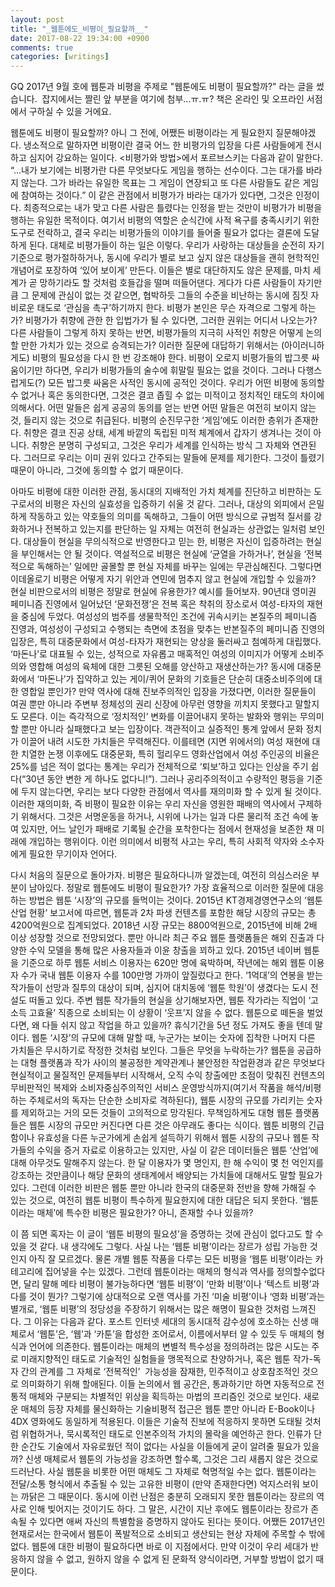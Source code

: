 ```yaml
---
layout: post
title: "_웹툰에도_비평이_필요할까__"
date: 2017-08-22 19:34:00 +0900
comments: true 
categories: [writings] 
---
```

GQ 2017년 9월 호에 웹툰과 비평을 주제로 "웹툰에도 비평이 필요할까?" 라는 글을 썼습니다. 
잡지에서는 짤린 앞 부분을 여기에 첨부...ㅠ.ㅠ?
책은 온라인 및 오프라인 서점에서 구하실 수 있을 거에요. 


웹툰에도 비평이 필요할까? 아니 그 전에, 어쨌든 비평이라는 게 필요한지 질문해야겠다. 냉소적으로 말하자면 비평이란 결국 어느 한 비평가의 입장을 다른 사람들에게 전시하고 심지어 강요하는 일이다. <비평가와 방법>에서 포르브스키는 다음과 같이 말한다. “...내가 보기에는 비평가란 다른 무엇보다도 게임을 행하는 선수이다. 그는
대가를 바라지 않는다. 그가 바라는 유일한 목표는 그 게임이 연장되고 또 다른 사람들도 같은 게임에 참여하는
것이다.” 이 같은 관점에서 비평가가 바라는 대가가 있다면, 그것은
인정이다. 최종적으로는 내가 맞고 다른 사람은 틀렸다는 인정을 받는 것만이 비평가가 비평을 행하는 유일한
목적이다. 여기서 비평의 역할은 순식간에 사적 욕구를 충족시키기 위한 도구로 전락하고, 결국 우리는 비평가들의 이야기를 들어줄 필요가 없다는 결론에 도달하게 된다. 대체로
비평가들이 하는 일은 이렇다. 우리가 사랑하는 대상들을 순전히 자기 기준으로 평가절하하거나, 동시에 우리가 별로 보고 싶지 않은 대상들을 괜히 현학적인 개념어로 포장하여 ‘있어
보이게’ 만든다. 이들은 별로 대단하지도 않은 문제를, 마치 세계가 곧 망하기라도 할 것처럼 호들갑을 떨며 떠들어댄다. 게다가 다른
사람들이 자기만큼 그 문제에 관심이 없는 것 같으면, 협박하듯 그들의 수준을 비난하는 동시에 짐짓 자비로운
태도로 ‘관심을 촉구’하기까지 한다. 비평가
본인은 무슨 자격으로 그렇게 하는가? 비평가가 취향에 관한 한 입법가가 될 수 있다면, 그러한 권위는 어디서 나오는가? 다른 사람들이 그렇게 하지 못하는 반면, 비평가들의 지극히 사적인 취향은 어떻게 논의할 만한 가치가 있는 것으로 승격되는가? 이러한
질문에 대답하기 위해서는 (아이러니하게도) 비평의 필요성을 다시 한
번 강조해야 한다. 비평이 오로지 비평가들의 밥그릇 싸움이기만 하다면, 우리가
비평가들의 술수에 휘말릴 필요는 없을 것이다. 그러나 다행스럽게도(?) 모든
밥그릇 싸움은 사적인 동시에 공적인 것이다. 우리가 어떤 비평에 동의할 수 없거나 혹은 동의한다면, 그것은 결코 좁힐 수 없는 미적이고 정치적인 태도의 차이에 의해서다. 어떤
말들은 쉽게 공공의 동의를 얻는 반면 어떤 말들은 여전히 보이지 않는 것, 들리지 않는 것으로 취급된다. 비평의 순진무구한 ‘게임’에도 이러한
층위가 존재한다. 취향은 결코 진공 상태, 세계 바깥의 독립된 미적
체계에서 갑자기 생겨나는 것이 아니다. 취향은 분명히 구성되고, 그것은
우리가 세계를 인식하는 방식 그 자체와 연관된다. 그러므로 우리는 이미 권위 있다고 간주되는 말들에 문제를
제기한다. 그것이 틀렸기 때문이 아니라, 그것에 동의할 수 없기 때문이다.

아마도 비평에 대한 이러한 관점, 동시대의 지배적인 가치 체계를 진단하고 비판하는 도구로서의 비평은 자신의 실효성을 입증하기 쉬울 것 같다. 그러나, 대상의 외피에서 은밀하게 작동하고 있는 약호들의 의미를 독해하고, 그들이 어떤 방식으로 규범적 질서를 강화하거나 전복하고 있는지를 판단하는 일 자체는 여전히 현실과는 상관없는 일처럼
보인다. 대상들이 현실을 무의식적으로 반영한다고 믿는 한, 비평은 자신이
입증하려는 현실을 부인해서는 안 될 것이다. 역설적으로 비평은 현실에 ‘균열을
가하거나’, 현실을 ‘전복적으로 독해하는’
일에만 골몰할 뿐 현실 자체를 바꾸는 일에는 무관심해진다. 그렇다면 이데올로기 비평은 어떻게
자기 위안과 연민에 멈추지 않고 현실에 개입할 수 있을까? 현실 비판으로서의 비평은 정말로 현실에 유용한가? 예시를 들어보자. 90년대 영미권 페미니즘 진영에서 일어났던 ‘문화전쟁’은 전복 혹은 착취의 장소로서 여성-타자의
재현을 중심에 두었다. 여성성의 범주를 생물학적인 조건에 귀속시키는 본질주의 페미니즘 진영과, 여성성이 구성되고 수행되는 측면에 초점을 맞추는 반본질주의 페미니즘 진영의 입장은, 특히
대중문화에서 여성-타자가 재현되는 양상을 둘러싸고 첨예하게 대립했다. ‘마돈나’로 대표될 수 있는, 성적으로 자유롭고 매혹적인 여성의 이미지가 어떻게 소비주의와
영합해 여성의 육체에 대한 그릇된 오해를 양산하고 재생산하는가? 동시에 대중문화에서 ‘마돈나’가 집약하고 있는 게이/퀴어 문화의
기호들은 단순히 대중소비주의에 대한 영합일 뿐인가? 만약 역사에 대해 진보주의적인 입장을 가졌다면, 이러한 질문들이 여권 뿐만 아니라 주변부 정체성의 권리 신장에 아무런 영향을 끼치지 못했다고 말할지도 모른다. 이는 즉각적으로 ‘정치적인’ 변화를 이끌어내지
못하는 발화와 행위는 무의미할 뿐만 아니라 실패했다고 보는 입장이다. 객관적이고 실증적인 통계 앞에서 문화
정치가 이끌어 내려 시도한 가치들은 무력해진다. 이를테면 (지면 위에서의) 여성 재현에 대한 치열한 논쟁 이후에도 대중문화, 특히 헐리우드 영화산업에서
여성 주인공의 비율은 25%를 넘은 적이 없다는 통계는 우리가 전체적으로 ‘퇴보’하고 있다는 인상을 주기 쉽다(“30년 동안 변한 게 하나도 없다니!”). 그러나 공리주의적이고 수량적인 평등을 기준에 두지 않는다면, 우리는 보다
다양한 관점에서 역사를 재의미화 할 수 있게 될 것이다. 이러한 재의미화, 즉
비평이 필요한 이유는 우리 자신을 영원한 패배의 역사에서 구제하기 위해서다. 그것은 서명운동을 하거나, 시위에 나가는 일과 다른 물리적 조건 속에 놓여 있지만, 어느 날인가 패배로
기록될 순간을 포착한다는 점에서 현재성을 보존한 채 미래에 개입하는 행위이다. 이런 의미에서 비평적 사고는
우리, 특히 사회적 약자와 소수자에게 필요한 무기이자 언어다.

다시 처음의 질문으로 돌아가자. 비평은 필요하다니까 알겠는데, 여전히 의심스러운 부분이 남아있다. 정말로 웹툰에도 비평이 필요한가? 가장 효율적으로 이러한 질문에 대응하는 방법은
웹툰 ‘시장’의 규모를 들먹이는 것이다.
2015년 KT경제경영연구소의 ‘웹툰산업 현황’ 보고서에 따르면, 웹툰과 2차 파생 컨텐츠를
포함한 해당 시장의 규모는 총 4200억원으로 집계되었다. 2018년
시장 규모는 8800억원으로, 2015년에 비해 2배 이상 성장할 것으로 전망되었다. 뿐만 아니라 최근 주요 웹툰 플랫폼들은
해외 진출과 다양한 수익 모델을 통해 많은 사용자들과 이윤 창출을 꾀하고 있다. 2015년 네이버 웹툰을
기준으로 하루 웹툰 서비스 이용자는 620만 명에 육박하며, 작년에는
해외 웹툰 이용자 수가 국내 웹툰 이용자 수를 100만명 가까이 앞질렀다고 한다.
‘1억대’의 연봉을 받는 작가들이 선망과 질투의 대상이 되며, 심지어
대치동에 ‘웹툰 학원’이 생겼다는 도시 전설도 떠돌고 있다. 주변 웹툰 작가들의 현실을 상기해보자면, 웹툰 작가라는 직업이 ‘고소득 고효율’ 직종으로 소비되는 이 상황이 ‘웃프’지 않을 수 없다. 웹툰으로 떼돈을 벌었다면, 왜
다들 쉬지 않고 작업을 하고 있을까? 휴식기간을 5년 정도 가져도 좋을
텐데 말이다. 웹툰 ‘시장’의
규모에 대해 말할 때, 누군가는 보이는 숫자에 집착한 나머지 다른 가치들은 무시하기로 작정한 것처럼 보인다. 그들은 무엇을 누락하는가? 웹툰을 공급하는 대형 플랫폼과 작가 사이의 불공정한
계약관계나 불안정한 작업환경과 같은 무엇보다 현실적이고 물질적인 문제들부터 시작해서, 오직 수익 창출에만
초점이 맞춰진 컨텐츠의 무비판적인 복제와 소비자중심주의적인 서비스 운영방식까지(여기서 작품을 해석/비평하는 주체로서의 독자는 단순한 소비자로 격하된다), 웹툰 시장의 규모를 가리키는
숫자를 제외하고는 거의 모든 것들이 고의적으로 망각된다. 무책임하게도 대형 웹툰 플랫폼들은 웹툰 시장의 규모만
커진다면 다른 것은 아무래도 좋다는 식이다. 웹툰 비평의 긴급함이나 유효성을 다른 누군가에게 손쉽게 설득하기
위해서 웹툰 시장의 규모나 웹툰 작가들의 수익을 증거 자료로 이용하고는 있지만, 사실 이 같은 데이터들은
웹툰 ‘산업’에 대해 아무것도 말해주지 않는다. 한 달 이용자가 몇 명인지, 한 해 수익이 몇 천 억인지를 강조하는 것만큼이나
해당 문화의 생태계에서 배양되는 가치들에 대해서도 말할 필요가 있다. 그런데 이러한 비판은 웹툰 뿐만 아니라
한국의 대중문화 전반을 향해 가해질 수 있는 것으로, 여전히 웹툰 비평이 특수하게 필요한지에 대한 대답은
되지 못한다. ‘웹툰이라는 매체’에 특수한 비평은 필요한가? 아니, 존재할 수나 있을까?

이 쯤 되면 혹자는 이 글이 ‘웹툰 비평의 필요성’을 증명하는 것에 관심이 없다고도 할 수 있을 것 같다. 내 생각에도 그렇다. 사실 나는 ‘웹툰
비평’이라는 장르가 성립 가능한 것인지 아직 잘 모르겠다. 물론 개별
웹툰 작품을 다루는 모든 비평을 ‘웹툰 비평’이라는 카테고리에 집어넣을
수는 있겠다. 그런데 웹툰이라는 매체의 형식과 역사를 정의할수없다면, 달리
말해 메타 비평이 불가능하다면 ‘웹툰 비평’이 ‘만화 비평’이나 ‘텍스트 비평’과 다를 것이 뭔가? 그렇기에 상대적으로 오랜 역사를 가진 ‘미술 비평’이나 ‘영화 비평’과는 별개로, ‘웹툰 비평’의 정당성을
주장하기 위해서는 많은 해명이 필요한 것처럼 느껴진다. 그 이유는 다음과 같다.
포스트 인터넷 세대의 동시대적 감수성에 호소하는 신생 매체로서 ‘웹툰’은, ‘웹’과
‘카툰’을 합성한 조어로서, 이름에서부터 알 수 있듯 두
매체의 형식과 언어에 의존한다. 웹툰이라는 매체의 변별적 특수성을 정의하려는 많은 시도는 주로 미래지향적인
태도로 기술적인 실험들을 맹목적으로 찬양하거나, 혹은 웹툰 작가-독자
간의 관계를 그 자체로 ‘전복적인’  가능성을 잠재한, 민주적이고 상호참조적인
것으로 의미화하기 위해 할애된다. 이들 논의에서 웹 공간은, 통과하기만
하면 자동적으로 전통적 매체와 구분되는 차별적인 위상을 획득하는 마법의 프리즘인 것으로 보인다. 새로운 매체의
등장 자체를 물신화하는 기술비평적 접근은 웹툰 뿐만 아니라 E-Book이나
4DX 영화에도 동일하게 적용된다. 이들은 기술적 진보에 적응하지 못하면 도태될 것처럼 위협하거나, 묵시록적인 태도로 인본주의적 가치의 몰락을 예언하곤 한다. 인류가 단 한 순간도
기술에서 자유로웠던 적이 없다는 사실을 이들에게 굳이 알려줄 필요가 있을까? 신생 매체로서 웹툰의 가능성을
강조하면 할수록, 그것은 그리 새롭지 않은 것으로 드러난다. 사실 웹툰을
비롯한 어떤 매체도 그 자체로 혁명적일 수는 없다. 웹툰이라는 전달/소통
형식에서 추출될 수 있는 고유한 비평이 (만약 존재한다면) 억지스러워
보이는 까닭은 그 때문이다. 동시에 이런 난점은 충분히 오래되지 못한 웹툰이라는 장르의 역사로 인해 빚어지는
것이기도 하다. 그 말은, 시간이 지난 후에도 웹툰이라는 장르가 존속될
수 있다면 애써 자신의 특별함을 증명하지 않아도 된다는 뜻이다. 어쨌든 2017년인
현재로서는 한국에서 웹툰이 폭발적으로 소비되고 생산되는 현상 자체에 주목할 수 밖에 없다. 웹툰에 대한 비평이
필요하다면 바로 이 지점에서다. 만약 이것이 우리 세대가 반응하지 않을 수 없고,
원하지 않을 수 없게 된 문화적 양식이라면, 거부할 방법이 없기 때문이다. 
 
 

